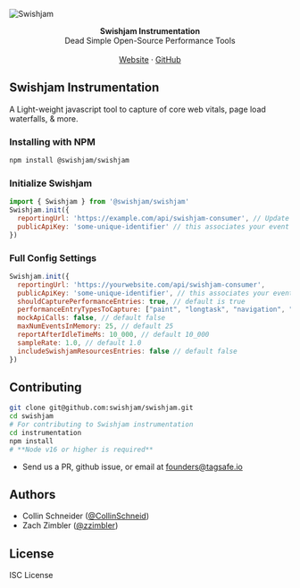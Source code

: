 ![Swishjam](https://useswishjam.com/readme.png)

<div align="center"><strong>Swishjam Instrumentation</strong></div>
<div align="center">Dead Simple Open-Source Performance Tools</div>
<br />
<div align="center">
<a href="https://useswishjam.com">Website</a> 
<span> · </span>
<a href="https://github.com/swishjam/swishjam">GitHub</a> 
</div>

## Swishjam Instrumentation
A Light-weight javascript tool to capture of core web vitals, page load waterfalls, & more.

### Installing with NPM
```sh
npm install @swishjam/swishjam
```
### Initialize Swishjam
```js
import { Swishjam } from '@swishjam/swishjam'
Swishjam.init({
  reportingUrl: 'https://example.com/api/swishjam-consumer', // Update to your consumer endpoint or one provided to you by useSwishjam.com
  publicApiKey: 'some-unique-identifier' // this associates your event data with the environment
})
```
### Full Config Settings 
```js
Swishjam.init({
  reportingUrl: 'https://yourwebsite.com/api/swishjam-consumer',
  publicApiKey: 'some-unique-identifier', // this associates your event data with the environment
  shouldCapturePerformanceEntries: true, // default is true
  performanceEntryTypesToCapture: ["paint", "longtask", "navigation", "resource", "largest-contentful-paint", "first-input", "layout-shift"], // default is full list
  mockApiCalls: false, // default false
  maxNumEventsInMemory: 25, // default 25
  reportAfterIdleTimeMs: 10_000, // default 10_000
  sampleRate: 1.0, // default 1.0
  includeSwishjamResourcesEntries: false // default false
})
```
## Contributing
```sh
git clone git@github.com:swishjam/swishjam.git 
cd swishjam
# For contributing to Swishjam instrumentation
cd instrumentation
npm install
# **Node v16 or higher is required**
```
- Send us a PR, github issue, or email at founders@tagsafe.io

## Authors
- Collin Schneider ([@CollinSchneid](https://twitter.com/collinschneid))
- Zach Zimbler ([@zzimbler](https://twitter.com/zzimbler))
## License
ISC License